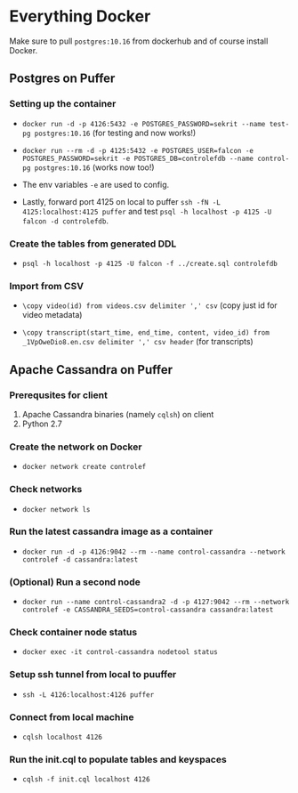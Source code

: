 # Everything Docker

Make sure to pull `postgres:10.16` from dockerhub and of course install Docker.

## Postgres on Puffer

### Setting up the container

- `docker run -d -p 4126:5432 -e POSTGRES_PASSWORD=sekrit --name test-pg postgres:10.16` (for testing and now works!)

- `docker run --rm -d -p 4125:5432 -e POSTGRES_USER=falcon -e POSTGRES_PASSWORD=sekrit -e POSTGRES_DB=controlefdb --name control-pg postgres:10.16` (works now too!)

- The env variables `-e` are used to config.

- Lastly, forward port 4125 on local to puffer `ssh -fN -L 4125:localhost:4125 puffer` and test `psql -h localhost -p 4125 -U falcon -d controlefdb`.

### Create the tables from generated DDL

- `psql -h localhost -p 4125 -U falcon -f ../create.sql controlefdb`

### Import from CSV

- `\copy video(id) from videos.csv delimiter ',' csv` (copy just id for video metadata)

- `\copy transcript(start_time, end_time, content, video_id) from _1VpOweDio8.en.csv delimiter ',' csv header` (for transcripts)

## Apache Cassandra on Puffer

### Prerequsites for client

1. Apache Cassandra binaries (namely `cqlsh`) on client
2. Python 2.7

### Create the network on Docker

- `docker network create controlef`

### Check networks

- `docker network ls`

### Run the latest cassandra image as a container

- `docker run -d -p 4126:9042 --rm --name control-cassandra --network controlef -d cassandra:latest`

### (Optional) Run a second node

- `docker run --name control-cassandra2 -d -p 4127:9042 --rm --network controlef -e CASSANDRA_SEEDS=control-cassandra cassandra:latest`

### Check container node status

- `docker exec -it control-cassandra nodetool status`

### Setup ssh tunnel from local to puuffer

- `ssh -L 4126:localhost:4126 puffer`

### Connect from local machine

- `cqlsh localhost 4126`

### Run the init.cql to populate tables and keyspaces

- `cqlsh -f init.cql localhost 4126`
